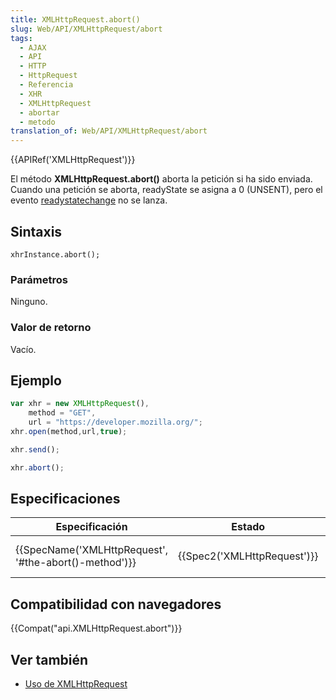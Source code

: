 ```yaml
---
title: XMLHttpRequest.abort()
slug: Web/API/XMLHttpRequest/abort
tags:
  - AJAX
  - API
  - HTTP
  - HttpRequest
  - Referencia
  - XHR
  - XMLHttpRequest
  - abortar
  - metodo
translation_of: Web/API/XMLHttpRequest/abort
---
```

{{APIRef('XMLHttpRequest')}}

El método **XMLHttpRequest.abort()** aborta la petición si ha sido enviada. Cuando una petición se aborta, readyState se asigna a 0 (UNSENT), pero el evento [readystatechange](/es/docs/Web/Events/readystatechange) no se lanza.

## Sintaxis

```
xhrInstance.abort();
```

### Parámetros

Ninguno.

### Valor de retorno

Vacío.

## Ejemplo

```js
var xhr = new XMLHttpRequest(),
    method = "GET",
    url = "https://developer.mozilla.org/";
xhr.open(method,url,true);

xhr.send();

xhr.abort();
```

## Especificaciones

| Especificación                                                           | Estado                               | Comentario             |
| ------------------------------------------------------------------------ | ------------------------------------ | ---------------------- |
| {{SpecName('XMLHttpRequest', '#the-abort()-method')}} | {{Spec2('XMLHttpRequest')}} | WHATWG living standard |

## Compatibilidad con navegadores

{{Compat("api.XMLHttpRequest.abort")}}

## Ver también

- [Uso de XMLHttpRequest](/es/docs/Web/API/XMLHttpRequest/Using_XMLHttpRequest)
